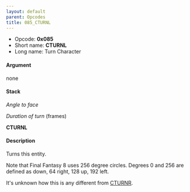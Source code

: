 ```yaml
---
layout: default
parent: Opcodes
title: 085_CTURNL
---
```


-   Opcode: **0x085**
-   Short name: **CTURNL**
-   Long name: Turn Character

#### Argument

none

#### Stack

  
*Angle to face*

*Duration of turn* (frames)

**CTURNL**

#### Description

Turns this entity.

Note that Final Fantasy 8 uses 256 degree circles. Degrees 0 and 256 are defined as down, 64 right, 128 up, 192 left.

It's unknown how this is any different from [CTURNR](084_CTURNR.md).
